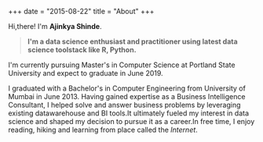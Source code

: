 +++
date = "2015-08-22"
title = "About"
+++

Hi,there! I'm **Ajinkya Shinde**.

>**I'm a data science enthusiast and practitioner using latest data science toolstack like R, Python.**

I'm currently pursuing Master's in Computer Science at Portland State University and expect to graduate in June 2019.

I graduated with a Bachelor's in Computer Engineering from University of Mumbai in June 2013. Having gained expertise as a Business Intelligence Consultant, I helped solve and answer business problems by leveraging existing datawarehouse and BI tools.It ultimately fueled my interest in data science and shaped my decision to pursue it as a career.In free time, I enjoy reading, hiking and learning from place called the _Internet_.